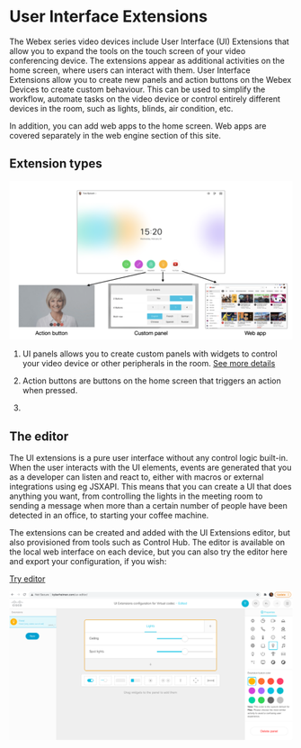 # User Interface Extensions

The Webex series video devices include User Interface (UI) Extensions that allow you to expand the tools on the touch screen of your video conferencing device. The extensions appear as additional activities on the home screen, where users can interact with them. User Interface Extensions allow you to create new panels and action buttons on the Webex Devices to create custom behaviour. This can be used to simplify the workflow, automate tasks on the video device or control entirely different devices in the room, such as lights, blinds, air condition, etc.

In addition, you can add web apps to the home screen. Web apps are covered separately in the web engine section of this site.

## Extension types

<img src="/docs/images/uiextensions/overview.png" />

1. UI panels allows you to create custom panels with widgets to control your video device or other peripherals in the room. [See more details](./UiExtensions-Panels.md)

2. Action buttons are buttons on the home screen that triggers an action when pressed.

3.

## The editor

The UI extensions is a pure user interface without any control logic built-in. When the user interacts with the UI elements, events are generated that you as a developer can listen and react to, either with macros or external integrations using eg JSXAPI. This means that you can create a UI that does anything you want, from controlling the lights in the meeting room to sending a message when more than a certain number of people have been detected in an office, to starting your coffee machine.



The extensions can be created and added with the UI Extensions editor, but also provisioned from tools such as Control Hub. The editor is available on the local web interface on each device, but you can also try the editor here and export your configuration, if you wish:

<a class="button" href="https://custom-collab.cisco.com/uieditor/">Try editor</a>

<a href="https://custom-collab.cisco.com/uieditor/" target="_blank">
  <img src="/docs/images/ui-extensions-editor.png" />
</a>

